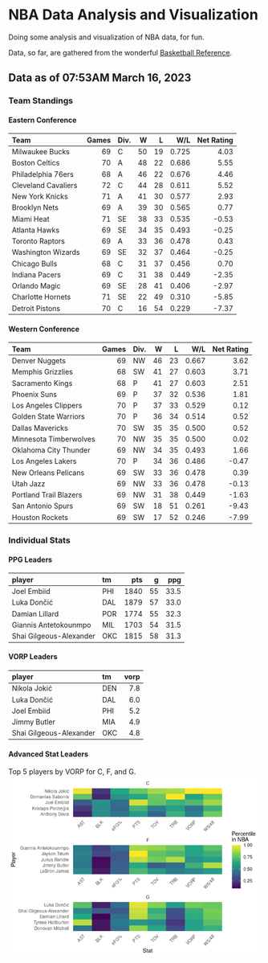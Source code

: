 # NBA Data Analysis and Visualization

Doing some analysis and visualization of NBA data, for fun.

Data, so far, are gathered from the wonderful [Basketball
Reference](https://www.basketball-reference.com/).

## Data as of 07:53AM March 16, 2023

### Team Standings

#### Eastern Conference

| Team                | Games | Div. |   W |   L |   W/L | Net Rating |
|:--------------------|------:|:-----|----:|----:|------:|-----------:|
| Milwaukee Bucks     |    69 | C    |  50 |  19 | 0.725 |       4.03 |
| Boston Celtics      |    70 | A    |  48 |  22 | 0.686 |       5.55 |
| Philadelphia 76ers  |    68 | A    |  46 |  22 | 0.676 |       4.46 |
| Cleveland Cavaliers |    72 | C    |  44 |  28 | 0.611 |       5.52 |
| New York Knicks     |    71 | A    |  41 |  30 | 0.577 |       2.93 |
| Brooklyn Nets       |    69 | A    |  39 |  30 | 0.565 |       0.77 |
| Miami Heat          |    71 | SE   |  38 |  33 | 0.535 |      -0.53 |
| Atlanta Hawks       |    69 | SE   |  34 |  35 | 0.493 |      -0.25 |
| Toronto Raptors     |    69 | A    |  33 |  36 | 0.478 |       0.43 |
| Washington Wizards  |    69 | SE   |  32 |  37 | 0.464 |      -0.25 |
| Chicago Bulls       |    68 | C    |  31 |  37 | 0.456 |       0.70 |
| Indiana Pacers      |    69 | C    |  31 |  38 | 0.449 |      -2.35 |
| Orlando Magic       |    69 | SE   |  28 |  41 | 0.406 |      -2.97 |
| Charlotte Hornets   |    71 | SE   |  22 |  49 | 0.310 |      -5.85 |
| Detroit Pistons     |    70 | C    |  16 |  54 | 0.229 |      -7.37 |

#### Western Conference

| Team                   | Games | Div. |   W |   L |   W/L | Net Rating |
|:-----------------------|------:|:-----|----:|----:|------:|-----------:|
| Denver Nuggets         |    69 | NW   |  46 |  23 | 0.667 |       3.62 |
| Memphis Grizzlies      |    68 | SW   |  41 |  27 | 0.603 |       3.71 |
| Sacramento Kings       |    68 | P    |  41 |  27 | 0.603 |       2.51 |
| Phoenix Suns           |    69 | P    |  37 |  32 | 0.536 |       1.81 |
| Los Angeles Clippers   |    70 | P    |  37 |  33 | 0.529 |       0.12 |
| Golden State Warriors  |    70 | P    |  36 |  34 | 0.514 |       0.52 |
| Dallas Mavericks       |    70 | SW   |  35 |  35 | 0.500 |       0.52 |
| Minnesota Timberwolves |    70 | NW   |  35 |  35 | 0.500 |       0.02 |
| Oklahoma City Thunder  |    69 | NW   |  34 |  35 | 0.493 |       1.66 |
| Los Angeles Lakers     |    70 | P    |  34 |  36 | 0.486 |      -0.47 |
| New Orleans Pelicans   |    69 | SW   |  33 |  36 | 0.478 |       0.39 |
| Utah Jazz              |    69 | NW   |  33 |  36 | 0.478 |      -0.13 |
| Portland Trail Blazers |    69 | NW   |  31 |  38 | 0.449 |      -1.63 |
| San Antonio Spurs      |    69 | SW   |  18 |  51 | 0.261 |      -9.43 |
| Houston Rockets        |    69 | SW   |  17 |  52 | 0.246 |      -7.99 |

### Individual Stats

#### PPG Leaders

| player                  | tm  |  pts |   g |  ppg |
|:------------------------|:----|-----:|----:|-----:|
| Joel Embiid             | PHI | 1840 |  55 | 33.5 |
| Luka Dončić             | DAL | 1879 |  57 | 33.0 |
| Damian Lillard          | POR | 1774 |  55 | 32.3 |
| Giannis Antetokounmpo   | MIL | 1703 |  54 | 31.5 |
| Shai Gilgeous-Alexander | OKC | 1815 |  58 | 31.3 |

#### VORP Leaders

| player                  | tm  | vorp |
|:------------------------|:----|-----:|
| Nikola Jokić            | DEN |  7.8 |
| Luka Dončić             | DAL |  6.0 |
| Joel Embiid             | PHI |  5.2 |
| Jimmy Butler            | MIA |  4.9 |
| Shai Gilgeous-Alexander | OKC |  4.8 |

#### Advanced Stat Leaders

Top 5 players by VORP for C, F, and G.
![](README_files/figure-gfm/README-unnamed-chunk-7-1.png)<!-- -->
